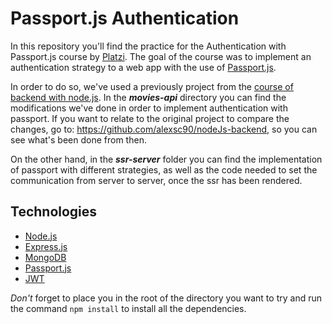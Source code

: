 # Passport.js Authentication

In this repository you'll find the practice for the Authentication with Passport.js course by [Platzi](https://platzi.com/clases/passport/). The goal of the course was to implement an authentication strategy to a web app with the use of [Passport.js](http://www.passportjs.org/docs/).

In order to do so, we've used a previously project from the [course of backend with node.js](https://platzi.com/clases/backend-nodejs/). In the ***movies-api*** directory you can find the modifications we've done in order to implement authentication with passport. If you want to relate to the original project to compare the changes, go to: https://github.com/alexsc90/nodeJs-backend, so you can see what's been done from then. 

On the other hand, in the ***ssr-server*** folder you can find the implementation of passport with different strategies, as well as the code needed to set the communication from server to server, once the ssr has been rendered. 

## Technologies

* [Node.js](https://nodejs.org/es/docs/)
* [Express.js](https://expressjs.com/es/)
* [MongoDB](https://docs.mongodb.com/)
* [Passport.js](http://www.passportjs.org/docs/)
* [JWT](https://jwt.io/introduction)

*Don't* forget to place you in the root of the directory you want to try and run the command `npm install` to install all the dependencies. 

